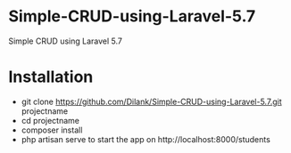 # Simple-CRUD-using-Laravel-5.7
Simple CRUD using Laravel 5.7

# Installation
* git clone https://github.com/Dilank/Simple-CRUD-using-Laravel-5.7.git projectname
* cd projectname
* composer install
* php artisan serve to start the app on http://localhost:8000/students
